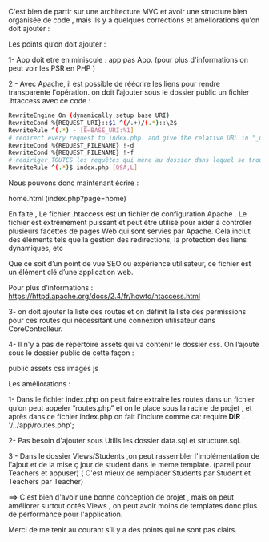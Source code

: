 
C'est bien de partir sur une architecture MVC et avoir une structure bien organisée de code , mais ils y a quelques corrections
et améliorations qu'on doit ajouter :


Les points qu’on doit ajouter :

1- App doit etre en miniscule : app pas App. (pour plus d'informations on peut voir les PSR en PHP )

2 -  Avec Apache, il est possible de réécrire les liens pour rendre transparente l'opération.
on doit l’ajouter sous le dossier public un fichier .htaccess avec ce code :

```bash
RewriteEngine On (dynamically setup base URI)
RewriteCond %{REQUEST_URI}::$1 ^(/.+)/(.*)::\2$
RewriteRule ^(.*) - [E=BASE_URI:%1] 
# redirect every request to index.php  and give the relative URL in "_url" GET param)
RewriteCond %{REQUEST_FILENAME} !-d
RewriteCond %{REQUEST_FILENAME} !-f  
# rediriger TOUTES les requêtes qui mène au dossier dans lequel se trouve le .htaccess vers index.php)
RewriteRule ^(.*)$ index.php [QSA,L]
```

Nous pouvons donc maintenant écrire :

home.html (index.php?page=home)

En faite , Le fichier .htaccess est un fichier de configuration Apache . Le fichier est extrêmement puissant
et peut être utilisé pour aider à contrôler plusieurs facettes de pages Web qui sont servies par Apache.
Cela inclut des éléments tels que la gestion des redirections, la protection des liens dynamiques, etc

Que ce soit d’un point de vue SEO ou expérience utilisateur, ce fichier est un élément clé d’une application web.

Pour plus d’informations :
https://httpd.apache.org/docs/2.4/fr/howto/htaccess.html

 
3-  on doit ajouter la liste des routes et on définit  la liste des permissions pour ces routes qui
nécessitant une connexion utilisateur dans CoreControlleur.

4- Il n'y a pas de répertoire assets qui va contenir le dossier css. On l’ajoute sous le dossier public de cette façon :

public
   assets
     css
     images
     js


Les améliorations :

1- Dans le fichier index.php on peut  faire extraire les routes dans un fichier qu’on peut appeler “routes.php”
et on le place sous la racine de projet , et après dans ce fichier index.php on fait l’inclure
comme ca:  require __DIR__ . '/../app/routes.php';


2- Pas besoin d'ajouter sous Utills les dossier data.sql et structure.sql.

3 - Dans  le dossier Views/Students ,on peut rassembler l'implémentation de l'ajout et de la mise ç jour de student dans le meme template.
(pareil pour Teachers et appuser) ( C'est mieux de remplacer Students par Student et Teachers par Teacher)


==> C'est bien d'avoir une bonne conception de projet , mais on peut améliorer surtout cotés Views , on peut avoir moins de templates 
donc plus de performance pour l'application.


Merci de me tenir au courant s’il y a des points qui ne sont pas clairs. 
